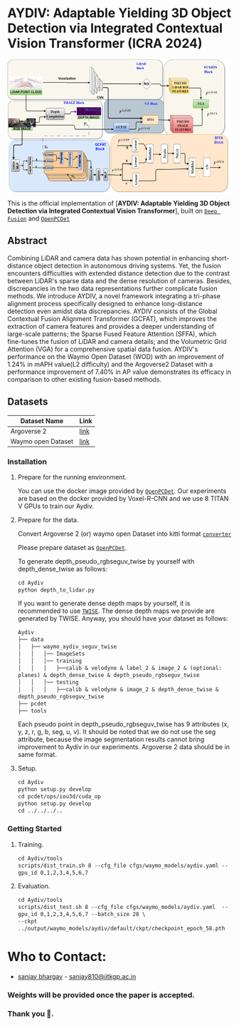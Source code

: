 # AYDIV: Adaptable Yielding 3D Object Detection via Integrated Contextual Vision Transformer (ICRA 2024)
<p align="center"> <img src='docs/Aydiv_framework.png' align="center" height="300px"> </p>

This is the official implementation of [**AYDIV: Adaptable Yielding 3D Object Detection via Integrated Contextual Vision Transformer**], built on [`Deep Fusion`](https://github.com/tensorflow/lingvo) and [`OpenPCDet`](https://github.com/open-mmlab/OpenPCDet) 

## **Abstract** 
Combining LiDAR and camera data has shown potential in enhancing short-distance object detection in autonomous driving systems. Yet, the fusion encounters difficulties with extended distance detection due to the contrast between LiDAR's sparse data and the dense resolution of cameras. Besides, discrepancies in the two data representations further complicate fusion methods. We introduce AYDIV, a novel framework integrating a tri-phase alignment process specifically designed to enhance long-distance detection even amidst data discrepancies. AYDIV consists of the Global Contextual Fusion Alignment Transformer (GCFAT), which improves the extraction of camera features and provides a deeper understanding of large-scale patterns; the Sparse Fused Feature Attention (SFFA), which fine-tunes the fusion of LiDAR and camera details; and the Volumetric Grid Attention (VGA) for a comprehensive spatial data fusion. AYDIV's performance on the Waymo Open Dataset (WOD) with an improvement of 1.24\% in mAPH value(L2 difficulty) and the Argoverse2 Dataset with a performance improvement of 7.40\% in AP value demonstrates its efficacy in comparison to other existing fusion-based methods.

## **Datasets** ##
|Dataset Name|Link|
|----|----|
|Argoverse 2|[link](https://www.argoverse.org/av2.html#download-link)|
|Waymo open Dataset|[link](https://console.cloud.google.com/storage/browser/waymo_open_dataset_motion_v_1_2_0)|


### **Installation**
1.  Prepare for the running environment. 

    You can use the docker image provided by [`OpenPCDet`](https://github.com/open-mmlab/OpenPCDet). Our experiments are based on the
    docker provided by Voxel-R-CNN and we use 8 TITAN V GPUs to train our Aydiv.

2. Prepare for the data.

    Convert Argoverse 2 (or) waymo open Dataset into kitti format [`converter`](https://github.com/sanjay-810/AYDIV_ICRA/tree/main/data_converter/convert)

    Please prepare dataset as [`OpenPCDet`](https://github.com/open-mmlab/OpenPCDet).  
    
    To generate depth_pseudo_rgbseguv_twise by yourself with depth_dense_twise as follows:

    ```
    cd Aydiv
    python depth_to_lidar.py
    ```
    
    If you want to generate dense depth maps by yourself, it is recommended to use [`TWISE`](https://github.com/imransai/TWISE). The dense depth maps we provide are generated by TWISE. Anyway, you should have your dataset as follows:

    ```
    Aydiv
    ├── data
    │   ├── waymo_aydiv_seguv_twise
    │   │   │── ImageSets
    │   │   │── training
    │   │   │   ├──calib & velodyne & label_2 & image_2 & (optional: planes) & depth_dense_twise & depth_pseudo_rgbseguv_twise
    │   │   │── testing
    │   │   │   ├──calib & velodyne & image_2 & depth_dense_twise & depth_pseudo_rgbseguv_twise
    ├── pcdet
    ├── tools
    ```
    Each pseudo point in depth_pseudo_rgbseguv_twise has 9 attributes (x, y, z, r, g, b, seg, u, v). It should be noted that we do not use the seg attribute, because the image segmentation results cannot bring improvement to Aydiv in our experiments. Argoverse 2 data should be in same format.

3. Setup.

    ```
    cd Aydiv
    python setup.py develop
    cd pcdet/ops/iou3d/cuda_op
    python setup.py develop
    cd ../../../..
    ```

### Getting Started
1. Training.

    ```
    cd Aydiv/tools
    scripts/dist_train.sh 8 --cfg_file cfgs/waymo_models/aydiv.yaml --gpu_id 0,1,2,3,4,5,6,7
    ```

2. Evaluation.

    ```
    cd Aydiv/tools
    scripts/dist_test.sh 8 --cfg_file cfgs/waymo_models/aydiv.yaml  --gpu_id 0,1,2,3,4,5,6,7 --batch_size 28 \
    --ckpt ../output/waymo_models/aydiv/default/ckpt/checkpoint_epoch_58.pth
    ```

# Who to Contact:
* [sanjay bhargav](sanjay810@iitkgp.ac.in) - sanjay810@iitkgp.ac.in

### Weights will be provided once the paper is accepted.
### Thank you 🙏.
